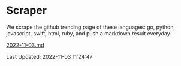 # Scraper

We scrape the github trending page of these languages: go, python, javascript, swift, html, ruby, and push a markdown result everyday.

[2022-11-03.md](https://github.com/henson/Scraper/blob/master/2022-11-03.md)

Last Updated: 2022-11-03 11:24:47